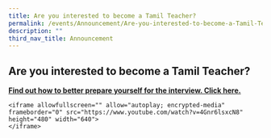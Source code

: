 ```yaml
---
title: Are you interested to become a Tamil Teacher?
permalink: /events/Announcement/Are-you-interested-to-become-a-Tamil-Teacher/
description: ""
third_nav_title: Announcement
---
```

## Are you interested to become a Tamil Teacher?

**[Find out how to better prepare yourself for the interview. Click here.](https://drive.google.com/file/d/1HJ-5B50lbvivpKWm0QF2UMRyPASMuqaH/view?usp=sharing)**

	<iframe allowfullscreen="" allow="autoplay; encrypted-media" frameborder="0" src="https://www.youtube.com/watch?v=4Gnr6lsxcN8" height="480" width="640">
	</iframe>